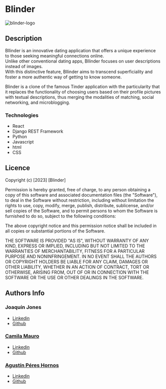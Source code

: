 # Blinder

![blinder-logo](https://github.com/WololoRC/Blinder/assets/110310135/2d7fc33a-bb36-4c7d-ac7e-814b3d78d5a5)

## Description

Bllinder is an innovative dating application that offers a unique experience to those seeking meaningful connections online. <br>
Unlike other conventional dating apps, Bllinder focuses on user descriptions instead of images. <br>
With this distinctive feature, Bllinder aims to transcend superficiality and foster a more authentic way of getting to know someone. <br>

Blinder is a clone of the famous Tinder application with the particularity that it replaces the functionality of choosing users based on their profile pictures with textual descriptions, thus merging the modalities of matching, social networking, and microblogging. <br>

### Technologies
<ul>
  <li>React</li>
  <li>Django REST Framework</li>
  <li>Python</li>
  <li>Javascript</li>
  <li>html</li>
  <li>CSS</li>
</ul>



## Licence

Copyright (c) [2023] [Blinder]

Permission is hereby granted, free of charge, to any person obtaining a copy of this software and associated documentation files (the "Software"), to deal in the Software without restriction, including without limitation the rights to use, copy, modify, merge, publish, distribute, sublicense, and/or sell copies of the Software, and to permit persons to whom the Software is furnished to do so, subject to the following conditions:

The above copyright notice and this permission notice shall be included in all copies or substantial portions of the Software.

THE SOFTWARE IS PROVIDED "AS IS", WITHOUT WARRANTY OF ANY KIND, EXPRESS OR IMPLIED, INCLUDING BUT NOT LIMITED TO THE WARRANTIES OF MERCHANTABILITY, FITNESS FOR A PARTICULAR PURPOSE AND NONINFRINGEMENT. IN NO EVENT SHALL THE AUTHORS OR COPYRIGHT HOLDERS BE LIABLE FOR ANY CLAIM, DAMAGES OR OTHER LIABILITY, WHETHER IN AN ACTION OF CONTRACT, TORT OR OTHERWISE, ARISING FROM, OUT OF OR IN CONNECTION WITH THE SOFTWARE OR THE USE OR OTHER DEALINGS IN THE SOFTWARE.


## Authors Info

### Joaquín Jones
<ul>
  <li><a href=www.linkedin.com/in/joaquin-jones-8bbabb281>Linkedin</li>
  <li><a href=https://github.com/WololoRC>Github</li>
</ul>

### Camila Mauro
<ul>
  <li><a href=https://www.linkedin.com/in/camila-mauro-157022209/>Linkedin</li>
  <li><a href=https://github.com/C-Mauro/>Github</li>
</ul>

### Agustín Péres Hornos
<ul>
  <li><a href=https://www.linkedin.com/in/agust%C3%ADn-p%C3%A9rez-hornos-377333282/>Linkedin</li>
  <li><a href=https://github.com/Agustin3100/>Github</li>
</ul>

